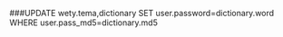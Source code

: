 ###UPDATE wety.tema,dictionary
SET user.password=dictionary.word
WHERE user.pass_md5=dictionary.md5
